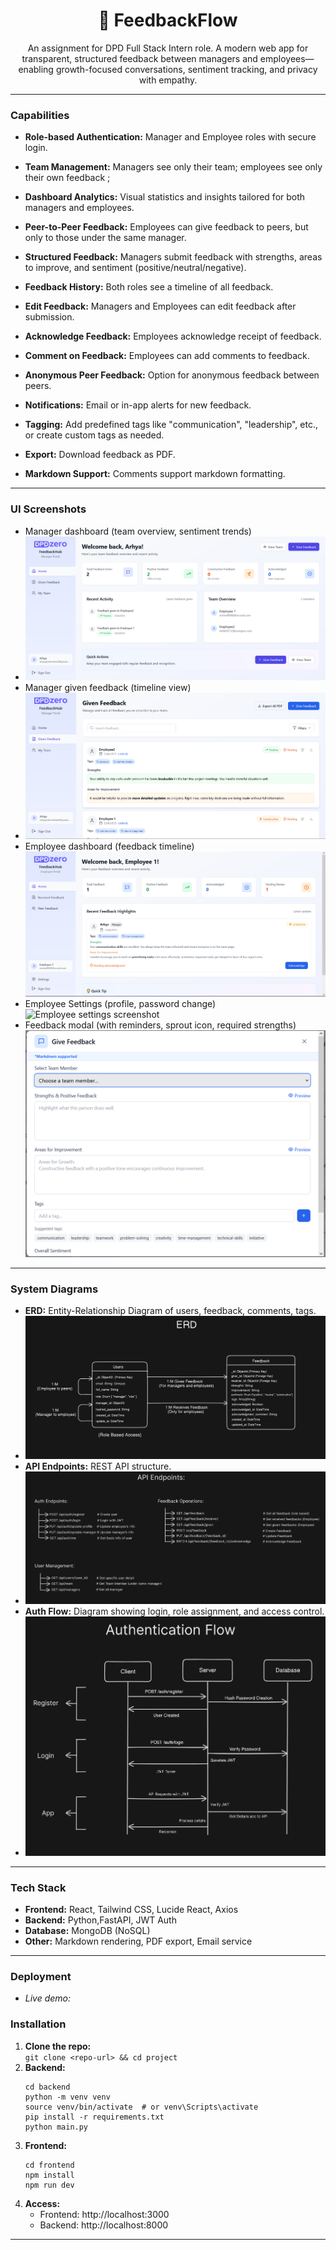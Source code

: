 <div align="center">

# 🎯 FeedbackFlow

An assignment for DPD Full Stack Intern role.
A modern web app for transparent, structured feedback between managers and employees—enabling growth-focused conversations, sentiment tracking, and privacy with empathy.

</div>

---

### Capabilities

- **Role-based Authentication:** Manager and Employee roles with secure login.

- **Team Management:** Managers see only their team; employees see only their own feedback ;

- **Dashboard Analytics:** Visual statistics and insights tailored for both managers and employees.

- **Peer-to-Peer Feedback:** Employees can give feedback to peers, but only to those under the same manager.

- **Structured Feedback:** Managers submit feedback with strengths, areas to improve, and sentiment (positive/neutral/negative).

- **Feedback History:** Both roles see a timeline of all feedback.

- **Edit Feedback:** Managers and Employees can edit feedback after submission.

- **Acknowledge Feedback:** Employees acknowledge receipt of feedback.

- **Comment on Feedback:** Employees can add comments to feedback.

- **Anonymous Peer Feedback:** Option for anonymous feedback between peers.

- **Notifications:** Email or in-app alerts for new feedback.

- **Tagging:** Add predefined tags like "communication", "leadership", etc., or create custom tags as needed.

- **Export:** Download feedback as PDF.

- **Markdown Support:** Comments support markdown formatting.

---

### UI Screenshots

- Manager dashboard (team overview, sentiment trends)
- ![Manager dashboard screenshot](assets/MDH.png)
- Manager given feedback (timeline view)
- ![Employee feedback screenshot](assets/MDGF.png)
- Employee dashboard (feedback timeline)
  ![Employee dashboard screenshot](assets/EDH.png)
- Employee Settings (profile, password change)
  ![Employee settings screenshot](assets/ES.png)
- Feedback modal (with reminders, sprout icon, required strengths)
  ![Feedback modal screenshot](assets/FM.png)

---

### System Diagrams

- **ERD:** Entity-Relationship Diagram of users, feedback, comments, tags.
- ![ERD screenshot](assets/ERD.png)
- **API Endpoints:** REST API structure.
- ![API Endpoints screenshot](assets/Endpoints.png)
- **Auth Flow:** Diagram showing login, role assignment, and access control.
- ![Auth Flow screenshot](assets/AuthFlow.png)

---

### Tech Stack

- **Frontend:** React, Tailwind CSS, Lucide React, Axios
- **Backend:** Python,FastAPI, JWT Auth
- **Database:** MongoDB (NoSQL)
- **Other:** Markdown rendering, PDF export, Email service

---

### Deployment

- _Live demo:_

### Installation

1.  **Clone the repo:**  
    `git clone <repo-url> && cd project`
2.  **Backend:**
    ```
    cd backend
    python -m venv venv
    source venv/bin/activate  # or venv\Scripts\activate
    pip install -r requirements.txt
    python main.py
    ```
3.  **Frontend:**
    ```
    cd frontend
    npm install
    npm run dev
    ```
4.  **Access:**
    - Frontend: http://localhost:3000
    - Backend: http://localhost:8000

---
